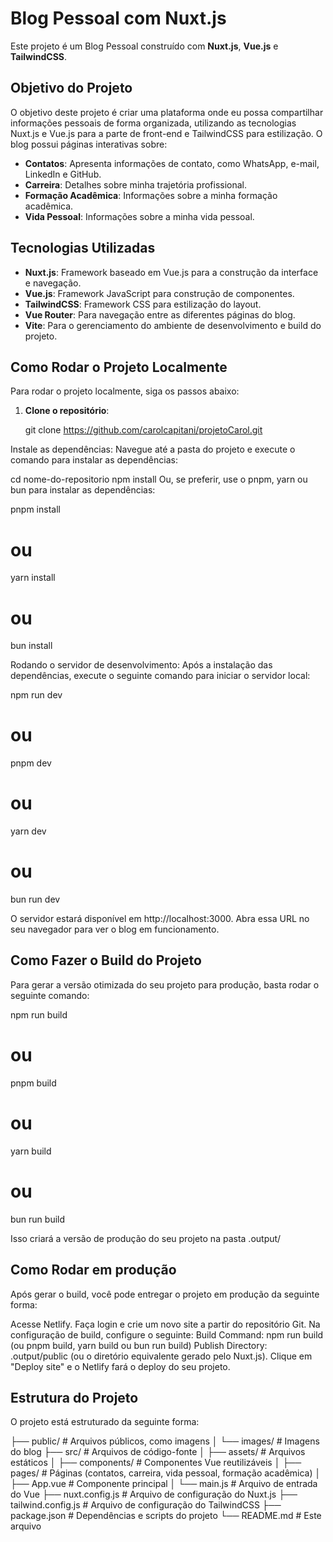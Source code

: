 # Blog Pessoal com Nuxt.js

Este projeto é um Blog Pessoal construído com **Nuxt.js**, **Vue.js** e **TailwindCSS**.

## Objetivo do Projeto

O objetivo deste projeto é criar uma plataforma onde eu possa compartilhar informações pessoais de forma organizada, utilizando as tecnologias Nuxt.js e Vue.js para a parte de front-end e TailwindCSS para estilização. O blog possui páginas interativas sobre:

- **Contatos**: Apresenta informações de contato, como WhatsApp, e-mail, LinkedIn e GitHub.
- **Carreira**: Detalhes sobre minha trajetória profissional.
- **Formação Acadêmica**: Informações sobre a minha formação acadêmica.
- **Vida Pessoal**: Informações sobre a minha vida pessoal.

## Tecnologias Utilizadas

- **Nuxt.js**: Framework baseado em Vue.js para a construção da interface e navegação.
- **Vue.js**: Framework JavaScript para construção de componentes.
- **TailwindCSS**: Framework CSS para estilização do layout.
- **Vue Router**: Para navegação entre as diferentes páginas do blog.
- **Vite**: Para o gerenciamento do ambiente de desenvolvimento e build do projeto.

## Como Rodar o Projeto Localmente

Para rodar o projeto localmente, siga os passos abaixo:

1. **Clone o repositório**:

   git clone https://github.com/carolcapitani/projetoCarol.git

Instale as dependências: Navegue até a pasta do projeto e execute o comando para instalar as dependências:

cd nome-do-repositorio
npm install
Ou, se preferir, use o pnpm, yarn ou bun para instalar as dependências:

pnpm install
# ou
yarn install
# ou
bun install


Rodando o servidor de desenvolvimento: Após a instalação das dependências, execute o seguinte comando para iniciar o servidor local:


npm run dev
# ou
pnpm dev
# ou
yarn dev
# ou
bun run dev

O servidor estará disponível em http://localhost:3000. Abra essa URL no seu navegador para ver o blog em funcionamento.

## Como Fazer o Build do Projeto
Para gerar a versão otimizada do seu projeto para produção, basta rodar o seguinte comando:

npm run build
# ou
pnpm build
# ou
yarn build
# ou
bun run build

Isso criará a versão de produção do seu projeto na pasta .output/

## Como Rodar em produção
Após gerar o build, você pode entregar o projeto em produção da seguinte forma:

Acesse Netlify.
Faça login e crie um novo site a partir do repositório Git.
Na configuração de build, configure o seguinte:
Build Command: npm run build (ou pnpm build, yarn build ou bun run build)
Publish Directory: .output/public (ou o diretório equivalente gerado pelo Nuxt.js).
Clique em "Deploy site" e o Netlify fará o deploy do seu projeto.

## Estrutura do Projeto
O projeto está estruturado da seguinte forma:

├── public/                 # Arquivos públicos, como imagens
│   └── images/             # Imagens do blog
├── src/                    # Arquivos de código-fonte
│   ├── assets/             # Arquivos estáticos
│   ├── components/         # Componentes Vue reutilizáveis
│   ├── pages/              # Páginas (contatos, carreira, vida pessoal, formação acadêmica)
│   ├── App.vue             # Componente principal
│   └── main.js             # Arquivo de entrada do Vue
├── nuxt.config.js          # Arquivo de configuração do Nuxt.js
├── tailwind.config.js      # Arquivo de configuração do TailwindCSS
├── package.json            # Dependências e scripts do projeto
└── README.md               # Este arquivo

